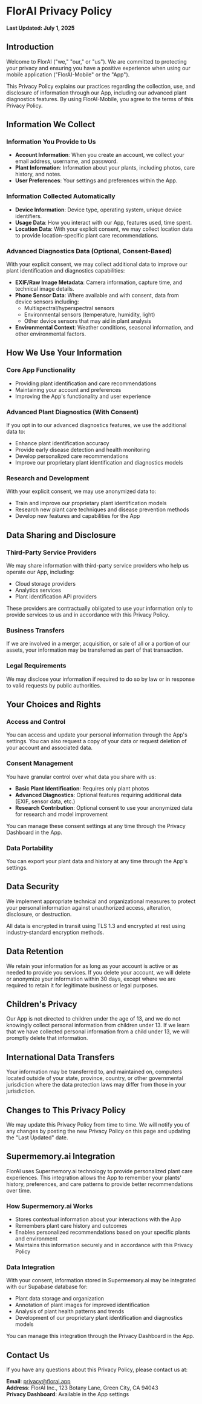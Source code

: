 # FlorAI Privacy Policy

**Last Updated: July 1, 2025**

## Introduction

Welcome to FlorAI ("we," "our," or "us"). We are committed to protecting your privacy and ensuring you have a positive experience when using our mobile application ("FlorAI-Mobile" or the "App").

This Privacy Policy explains our practices regarding the collection, use, and disclosure of information through our App, including our advanced plant diagnostics features. By using FlorAI-Mobile, you agree to the terms of this Privacy Policy.

## Information We Collect

### Information You Provide to Us

- **Account Information**: When you create an account, we collect your email address, username, and password.
- **Plant Information**: Information about your plants, including photos, care history, and notes.
- **User Preferences**: Your settings and preferences within the App.

### Information Collected Automatically

- **Device Information**: Device type, operating system, unique device identifiers.
- **Usage Data**: How you interact with our App, features used, time spent.
- **Location Data**: With your explicit consent, we may collect location data to provide location-specific plant care recommendations.

### Advanced Diagnostics Data (Optional, Consent-Based)

With your explicit consent, we may collect additional data to improve our plant identification and diagnostics capabilities:

- **EXIF/Raw Image Metadata**: Camera information, capture time, and technical image details.
- **Phone Sensor Data**: Where available and with consent, data from device sensors including:
  - Multispectral/hyperspectral sensors
  - Environmental sensors (temperature, humidity, light)
  - Other device sensors that may aid in plant analysis
- **Environmental Context**: Weather conditions, seasonal information, and other environmental factors.

## How We Use Your Information

### Core App Functionality

- Providing plant identification and care recommendations
- Maintaining your account and preferences
- Improving the App's functionality and user experience

### Advanced Plant Diagnostics (With Consent)

If you opt in to our advanced diagnostics features, we use the additional data to:

- Enhance plant identification accuracy
- Provide early disease detection and health monitoring
- Develop personalized care recommendations
- Improve our proprietary plant identification and diagnostics models

### Research and Development

With your explicit consent, we may use anonymized data to:

- Train and improve our proprietary plant identification models
- Research new plant care techniques and disease prevention methods
- Develop new features and capabilities for the App

## Data Sharing and Disclosure

### Third-Party Service Providers

We may share information with third-party service providers who help us operate our App, including:

- Cloud storage providers
- Analytics services
- Plant identification API providers

These providers are contractually obligated to use your information only to provide services to us and in accordance with this Privacy Policy.

### Business Transfers

If we are involved in a merger, acquisition, or sale of all or a portion of our assets, your information may be transferred as part of that transaction.

### Legal Requirements

We may disclose your information if required to do so by law or in response to valid requests by public authorities.

## Your Choices and Rights

### Access and Control

You can access and update your personal information through the App's settings. You can also request a copy of your data or request deletion of your account and associated data.

### Consent Management

You have granular control over what data you share with us:

- **Basic Plant Identification**: Requires only plant photos
- **Advanced Diagnostics**: Optional features requiring additional data (EXIF, sensor data, etc.)
- **Research Contribution**: Optional consent to use your anonymized data for research and model improvement

You can manage these consent settings at any time through the Privacy Dashboard in the App.

### Data Portability

You can export your plant data and history at any time through the App's settings.

## Data Security

We implement appropriate technical and organizational measures to protect your personal information against unauthorized access, alteration, disclosure, or destruction.

All data is encrypted in transit using TLS 1.3 and encrypted at rest using industry-standard encryption methods.

## Data Retention

We retain your information for as long as your account is active or as needed to provide you services. If you delete your account, we will delete or anonymize your information within 30 days, except where we are required to retain it for legitimate business or legal purposes.

## Children's Privacy

Our App is not directed to children under the age of 13, and we do not knowingly collect personal information from children under 13. If we learn that we have collected personal information from a child under 13, we will promptly delete that information.

## International Data Transfers

Your information may be transferred to, and maintained on, computers located outside of your state, province, country, or other governmental jurisdiction where the data protection laws may differ from those in your jurisdiction.

## Changes to This Privacy Policy

We may update this Privacy Policy from time to time. We will notify you of any changes by posting the new Privacy Policy on this page and updating the "Last Updated" date.

## Supermemory.ai Integration

FlorAI uses Supermemory.ai technology to provide personalized plant care experiences. This integration allows the App to remember your plants' history, preferences, and care patterns to provide better recommendations over time.

### How Supermemory.ai Works

- Stores contextual information about your interactions with the App
- Remembers plant care history and outcomes
- Enables personalized recommendations based on your specific plants and environment
- Maintains this information securely and in accordance with this Privacy Policy

### Data Integration

With your consent, information stored in Supermemory.ai may be integrated with our Supabase database for:

- Plant data storage and organization
- Annotation of plant images for improved identification
- Analysis of plant health patterns and trends
- Development of our proprietary plant identification and diagnostics models

You can manage this integration through the Privacy Dashboard in the App.

## Contact Us

If you have any questions about this Privacy Policy, please contact us at:

**Email**: privacy@florai.app  
**Address**: FlorAI Inc., 123 Botany Lane, Green City, CA 94043  
**Privacy Dashboard**: Available in the App settings
